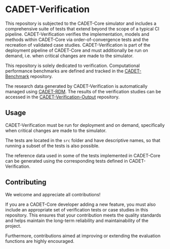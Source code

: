 # CADET-Verification

This repository is subjected to the CADET-Core simulator and includes a comprehensive suite of tests that extend beyond the scope of a typical CI pipeline.
CADET-Verification verifies the implementation, models and methods within CADET-Core via order-of-convergence tests and the recreation of validated case studies.
CADET-Verification is part of the deployment pipeline of CADET-Core and must additionally be run on demand, i.e. when critical changes are made to the simulator.

This repository is solely dedicated to verification.
Computational performance benchmarks are defined and tracked in the [CADET-Benchmark](https://github.com/cadet/CADET-Benchmark) repository.

The research data generated by CADET-Verification is automatically managed using [CADET-RDM](https://jugit.fz-juelich.de/IBG-1/ModSim/cadet/CADET-RDM).
The results of the verification studies can be accessed in the [CADET-Verification-Output](https://github.com/cadet/CADET-Verification-Output) repository.


## Usage

CADET-Verification must be run for deployment and on demand, specifically when critical changes are made to the simulator.

The tests are located in the `src` folder and have descriptive names, so that running a subset of the tests is also possible.

The reference data used in some of the tests implemented in CADET-Core can be generated using the corresponding tests defined in CADET-Verification.

## Contributing

We welcome and appreciate all contributions!

If you are a CADET-Core developer adding a new feature, you must also include an appropriate set of verification tests or case studies in this repository.
This ensures that your contribution meets the quality standards and helps maintain the long-term reliability and maintainability of the project.

Furthermore, contributions aimed at improving or extending the evaluation functions are highly encouraged.